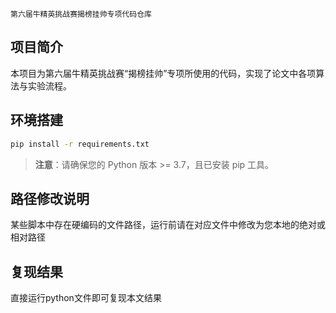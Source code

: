 ```
第六届牛精英挑战赛揭榜挂帅专项代码仓库
```

## 项目简介
本项目为第六届牛精英挑战赛“揭榜挂帅”专项所使用的代码，实现了论文中各项算法与实验流程。

## 环境搭建
   ```bash
   pip install -r requirements.txt
   ```

> **注意**：请确保您的 Python 版本 >= 3.7，且已安装 pip 工具。


## 路径修改说明
某些脚本中存在硬编码的文件路径，运行前请在对应文件中修改为您本地的绝对或相对路径

## 复现结果
直接运行python文件即可复现本文结果


